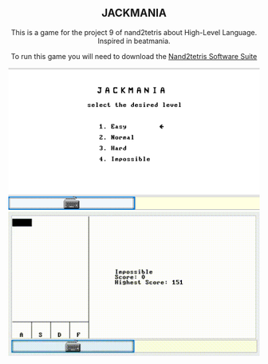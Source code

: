 <h2 align="center">JACKMANIA</h2>

<p align="center">This is a game for the project 9 of nand2tetris about High-Level Language. Inspired in beatmania.</p>
<p align="center">To run this game you will need to download the <a href="https://drive.google.com/file/d/1IkIR8Pwq3PY49QgXpUJOkUUVht-TKIET/view">Nand2tetris Software Suite</a></p>

<img src=".github/menu.png" />
<img src=".github/playing.gif" />
